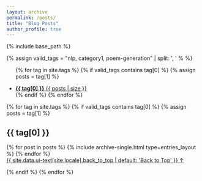 ```yaml
---
layout: archive
permalink: /posts/
title: "Blog Posts"
author_profile: true
---
```


{% include base_path %}

{% assign valid_tags = "nlp, category1, poem-generation" | split: ', ' % %}

<ul class="taxonomy__index">

{% for tag in site.tags %}
{% if valid_tags contains tag[0] %}
{% assign posts = tag[1] %}
  <li>
  <a href="#{{ tag[0] }}">
        <strong>{{ tag[0] }}</strong> <span class="taxonomy__count">{{ posts | size }}</span>
    </a>
</li>
{% endif %}
{% endfor %}
</ul>

{% for tag in site.tags %}
{% if valid_tags contains tag[0] %}
{% assign posts = tag[1] %}

<section id="{{ tag[0] }}" class="taxonomy__section">
    <h2 class="archive__subtitle">{{ tag[0] }}</h2>
    <div class="entries-{{ entries_layout }}">
      {% for post in posts %}
        {% include archive-single.html type=entries_layout %}
      {% endfor %}
    </div>
    <a href="#page-title" class="back-to-top">{{ site.data.ui-text[site.locale].back_to_top | default: 'Back to Top' }} &uarr;</a>
</section>


{% endif %}
{% endfor %}
